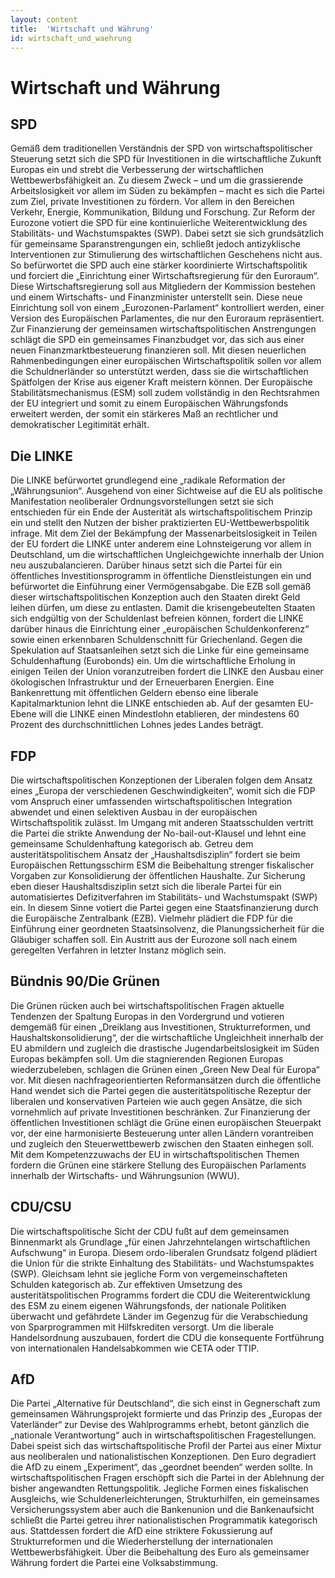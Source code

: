 ```yaml
---
layout: content
title:  'Wirtschaft und Währung'
id: wirtschaft_und_waehrung
---
```


# Wirtschaft und Währung
## SPD
Gemäß dem traditionellen Verständnis der SPD von wirtschaftspolitischer Steuerung setzt sich die SPD für Investitionen in die wirtschaftliche Zukunft Europas ein und strebt die Verbesserung der wirtschaftlichen Wettbewerbsfähigkeit an.
Zu diesem Zweck – und um die grassierende Arbeitslosigkeit vor allem im Süden zu bekämpfen –  macht es sich die Partei zum Ziel, private Investitionen zu fördern. Vor allem in den Bereichen Verkehr, Energie, Kommunikation, Bildung und Forschung.
Zur Reform der Eurozone votiert die SPD für eine kontinuierliche Weiterentwicklung des Stabilitäts- und Wachstumspaktes (SWP). Dabei setzt sie sich grundsätzlich für gemeinsame Sparanstrengungen ein, schließt jedoch antizyklische Interventionen zur Stimulierung des wirtschaftlichen Geschehens nicht aus. So befürwortet die SPD auch eine stärker koordinierte Wirtschaftspolitik und forciert die „Einrichtung einer Wirtschaftsregierung für den Euroraum“. Diese Wirtschaftsregierung soll aus Mitgliedern der Kommission bestehen und einem Wirtschafts- und Finanzminister unterstellt sein. Diese neue Einrichtung soll von einem „Eurozonen-Parlament“  kontrolliert werden, einer Version des Europäischen Parlamentes, die nur den Euroraum repräsentiert.
Zur Finanzierung der gemeinsamen wirtschaftspolitischen Anstrengungen schlägt die SPD ein gemeinsames Finanzbudget vor, das sich aus einer neuen Finanzmarktbesteuerung finanzieren soll.
Mit diesen neuerlichen Rahmenbedingungen einer europäischen Wirtschaftspolitik sollen vor allem die Schuldnerländer so unterstützt werden, dass sie die wirtschaftlichen Spätfolgen der Krise aus eigener Kraft meistern können.
Der Europäische Stabilitätsmechanismus (ESM) soll zudem vollständig in den Rechtsrahmen der EU integriert und somit zu einem Europäischen Währungsfonds erweitert werden, der somit ein stärkeres Maß an rechtlicher und demokratischer Legitimität erhält.
## Die LINKE
Die LINKE befürwortet grundlegend eine „radikale Reformation der „Währungsunion“. Ausgehend von einer Sichtweise auf die EU als politische Manifestation neoliberaler Ordnungsvorstellungen setzt sie sich entschieden für ein Ende der Austerität als wirtschaftspolitischem Prinzip ein und stellt den Nutzen der bisher praktizierten EU-Wettbewerbspolitik infrage.
Mit dem Ziel der Bekämpfung der Massenarbeitslosigkeit in Teilen der EU fordert die LINKE unter anderem eine Lohnsteigerung vor allem in Deutschland, um die wirtschaftlichen Ungleichgewichte innerhalb der Union neu auszubalancieren. Darüber hinaus setzt sich die Partei für ein öffentliches Investitionsprogramm in öffentliche Dienstleistungen ein und befürwortet die Einführung einer Vermögensabgabe.
Die EZB soll gemäß dieser wirtschaftspolitischen Konzeption auch den Staaten direkt Geld leihen dürfen, um diese zu entlasten. Damit die krisengebeutelten Staaten sich endgültig von der Schuldenlast befreien können, fordert die LINKE darüber hinaus die Einrichtung einer „europäischen Schuldenkonferenz“ sowie einen erkennbaren Schuldenschnitt für Griechenland. Gegen die Spekulation auf Staatsanleihen setzt sich die Linke für eine gemeinsame Schuldenhaftung (Eurobonds) ein.
Um die wirtschaftliche Erholung in einigen Teilen der Union voranzutreiben fordert die LINKE den Ausbau einer ökologischen Infrastruktur und der Erneuerbaren Energien. Eine Bankenrettung mit öffentlichen Geldern ebenso eine liberale Kapitalmarktunion lehnt die LINKE entschieden ab.
Auf der gesamten EU-Ebene will die LINKE einen Mindestlohn etablieren, der mindestens 60 Prozent des durchschnittlichen Lohnes jedes Landes beträgt.
## FDP
Die wirtschaftspolitischen Konzeptionen der Liberalen folgen dem Ansatz eines „Europa der verschiedenen Geschwindigkeiten“, womit sich die FDP vom Anspruch einer umfassenden wirtschaftspolitischen Integration abwendet und einen selektiven Ausbau in der europäischen Wirtschaftspolitik zulässt. Im Umgang mit anderen Staatsschulden vertritt die Partei die strikte Anwendung der No-bail-out-Klausel und lehnt eine gemeinsame Schuldenhaftung kategorisch ab. Getreu dem austeritätspolitischem Ansatz der „Haushaltsdisziplin“ fordert sie beim Europäischen Rettungsschirm ESM die Beibehaltung strenger fiskalischer Vorgaben zur Konsolidierung der öffentlichen Haushalte.  Zur Sicherung eben dieser Haushaltsdisziplin setzt sich die liberale Partei für ein automatisiertes Defizitverfahren im Stabilitäts- und Wachstumspakt (SWP) ein. In diesem Sinne votiert die Partei gegen eine Staatsfinanzierung durch die Europäische Zentralbank (EZB). Vielmehr plädiert die FDP für die Einführung einer geordneten Staatsinsolvenz, die Planungssicherheit für die Gläubiger schaffen soll.
Ein Austritt aus der Eurozone soll nach einem geregelten Verfahren in letzter Instanz möglich sein.
## Bündnis 90/Die Grünen
Die Grünen rücken auch bei wirtschaftspolitischen Fragen aktuelle Tendenzen der Spaltung Europas in den Vordergrund und votieren demgemäß für einen „Dreiklang aus Investitionen, Strukturreformen, und Haushaltskonsolidierung“, der die wirtschaftliche Ungleichheit innerhalb der EU abmildern und zugleich die drastische Jugendarbeitslosigkeit im Süden Europas bekämpfen soll. Um die stagnierenden Regionen Europas wiederzubeleben, schlagen die Grünen einen „Green New Deal für Europa“ vor. Mit diesen nachfrageorientierten Reformansätzen durch die öffentliche Hand wendet sich die Partei gegen die austeritätspolitische Rezeptur der liberalen und konservativen Parteien wie auch gegen Ansätze, die sich vornehmlich auf private Investitionen beschränken.
Zur Finanzierung der öffentlichen Investitionen schlägt die Grüne einen europäischen Steuerpakt vor, der eine harmonisierte Besteuerung unter allen Ländern vorantreiben und zugleich den Steuerwettbewerb zwischen den Staaten einhegen soll.
Mit dem Kompetenzzuwachs der EU in wirtschaftspolitischen Themen fordern die Grünen eine stärkere Stellung des Europäischen Parlaments innerhalb der Wirtschafts- und Währungsunion (WWU).
## CDU/CSU
Die wirtschaftspolitische Sicht der CDU fußt auf dem gemeinsamen Binnenmarkt als Grundlage „für einen Jahrzehntelangen wirtschaftlichen Aufschwung“ in Europa. Diesem ordo-liberalen Grundsatz folgend plädiert die Union für die strikte Einhaltung des Stabilitäts- und Wachstumspaktes (SWP). Gleichsam lehnt sie jegliche Form von vergemeinschafteten Schulden kategorisch ab. Zur effektiven Umsetzung des austeritätspolitischen Programms fordert die CDU die Weiterentwicklung des ESM zu einem eigenen Währungsfonds, der nationale Politiken überwacht und gefährdete Länder im Gegenzug für die Verabschiedung von Sparprogrammen mit Hilfskrediten versorgt.
Um die liberale Handelsordnung auszubauen, fordert die CDU die konsequente Fortführung von internationalen Handelsabkommen wie CETA oder TTIP.
## AfD
Die Partei „Alternative für Deutschland“, die sich einst in Gegnerschaft zum gemeinsamen Währungsprojekt formierte und das Prinzip des „Europas der Vaterländer“ zur Devise des Wahlprogramms erhebt, betont gänzlich die „nationale Verantwortung“ auch in wirtschaftspolitischen Fragestellungen. Dabei speist sich das wirtschaftspolitische Profil der Partei aus einer Mixtur aus neoliberalen und nationalistischen Konzeptionen. Den Euro degradiert die AfD zu einem „Experiment“, das  „geordnet  beenden“ werden sollte. In wirtschaftspolitischen Fragen erschöpft sich die Partei in der Ablehnung der bisher angewandten Rettungspolitik. Jegliche Formen eines fiskalischen Ausgleichs, wie Schuldenerleichterungen, Strukturhilfen, ein gemeinsames Versicherungssystem aber auch die Bankenunion und die Bankenaufsicht schließt die Partei getreu ihrer nationalistischen Programmatik kategorisch aus.
Stattdessen fordert die AfD eine striktere Fokussierung auf Strukturreformen und die Wiederherstellung der internationalen Wettbewerbsfähigkeit.
Über die Beibehaltung des Euro als gemeinsamer Währung fordert die Partei eine Volksabstimmung.